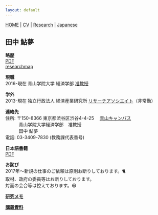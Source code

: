 ```yaml
---
layout: default
---
```


[HOME](/index.md) | [CV](/cv.md) | [Research](/research.md) | [Japanese](/japanese.md) 

[](#)

田中 鮎夢
-----


**略歴**  
[PDF](/cv_tanaka.pdf)  
[researchmap](https://researchmap.jp/ayumu-tanaka)

**現職**  
2016-現在 青山学院大学 経済学部 [准教授](https://raweb1.jm.aoyama.ac.jp/aguhp/KgApp?kyoinId=ymboyooyggy)  

**学外**  
2013-現在 独立行政法人 経済産業研究所 [リサーチアソシエイト](https://www.rieti.go.jp/users/tanaka-ayumu/)（非常勤）  

**連絡先**  
住所: 〒150-8366 東京都渋谷区渋谷4-4-25　 [青山キャンパス](https://www.aoyama.ac.jp/outline/campus/aoyama.html)  
　　　青山学院大学経済学部　准教授　  
　　　田中 鮎夢 　　  
電話: 03-3409-7830 (教務課代表番号)  

**日本語書籍**  
[PDF](/jpub.pdf)  


**お詫び**   
2017年〜新規の仕事のご依頼は原則お断りしております。🐈<br>
取材、政府の委員等はお断りしております。<br>
対面の会合等は控えております。😷<br>



**[研究メモ](Notes/notes.md)**

**[講義資料](teaching/readme.md)**
